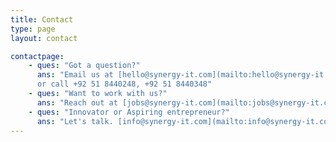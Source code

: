 ```yaml
---
title: Contact
type: page
layout: contact

contactpage:
    - ques: "Got a question?"
      ans: "Email us at [hello@synergy-it.com](mailto:hello@synergy-it.com)
	  or call +92 51 8440248, +92 51 8440348"
    - ques: "Want to work with us?"
      ans: "Reach out at [jobs@synergy-it.com](mailto:jobs@synergy-it.com)"
    - ques: "Innovator or Aspiring entrepreneur?"
      ans: "Let's talk. [info@synergy-it.com](mailto:info@synergy-it.com)"   	  
---
```


